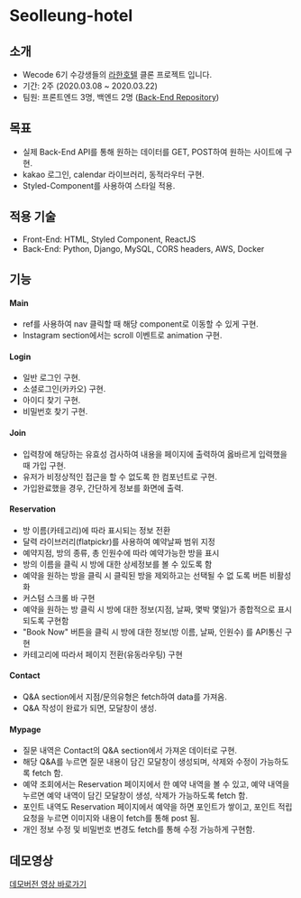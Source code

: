 # Seolleung-hotel

## 소개

- Wecode 6기 수강생들의 [라한호텔](https://www.lahanhotels.com/) 클론 프로젝트 입니다.
- 기간: 2주 (2020.03.08 ~ 2020.03.22)
- 팀원: 프론트엔드 3명, 백엔드 2명 ([Back-End Repository](https://github.com/wecode-bootcamp-korea/seolleung-hotel-backend))

## 목표

- 실제 Back-End API를 통해 원하는 데이터를 GET, POST하여 원하는 사이트에 구현.
- kakao 로그인, calendar 라이브러리, 동적라우터 구현.
- Styled-Component를 사용하여 스타일 적용.

## 적용 기술

- Front-End: HTML, Styled Component, ReactJS
- Back-End: Python, Django, MySQL, CORS headers, AWS, Docker

## 기능

#### Main

- ref를 사용하여 nav 클릭할 때 해당 component로 이동할 수 있게 구현.
- Instagram section에서는 scroll 이벤트로 animation 구현.

#### Login

- 일반 로그인 구현.
- 소셜로그인(카카오) 구현.
- 아이디 찾기 구현.
- 비밀번호 찾기 구현.

#### Join

- 입력창에 해당하는 유효성 검사하여 내용을 페이지에 출력하여 옳바르게 입력했을 때 가입 구현.
- 유저가 비정상적인 접근을 할 수 없도록 한 컴포넌트로 구현.
- 가입완료했을 경우, 간단하게 정보를 화면에 출력.

#### Reservation
- 방 이름(카테고리)에 따라 표시되는 정보 전환
- 달력 라이브러리(flatpickr)를 사용하여 예약날짜 범위 지정
- 예약지점, 방의 종류, 총 인원수에 따라 예약가능한 방을 표시
- 방의 이름을 클릭 시 방에 대한 상세정보를 볼 수 있도록 함
- 예약을 원하는 방을 클릭 시 클릭된 방을 제외하고는 선택될 수 없
  도록 버튼 비활성화
- 커스텀 스크롤 바 구현
- 예약을 원하는 방 클릭 시 방에 대한 정보(지점, 날짜, 몇박 몇일)가
   종합적으로 표시되도록 구현함
- "Book Now" 버튼을 클릭 시 방에 대한 정보(방 이름, 날짜, 인원수)
  를  API통신 구현
- 카테고리에 따라서 페이지 전환(유동라우팅) 구현

#### Contact

- Q&A section에서 지점/문의유형은 fetch하여 data를 가져옴.
- Q&A 작성이 완료가 되면, 모달창이 생성.

#### Mypage

- 질문 내역은 Contact의 Q&A section에서 가져온 데이터로 구현.
- 해당 Q&A를 누르면 질문 내용이 담긴 모달창이 생성되며, 삭제와 수정이 가능하도록 fetch 함.
- 예약 조회에서는 Reservation 페이지에서 한 예약 내역을 볼 수 있고, 예약 내역을 누르면 예약 내역이 담긴 모달창이 생성, 삭제가 가능하도록 fetch 함.
- 포인트 내역도 Reservation 페이지에서 예약을 하면 포인트가 쌓이고, 포인트 적립 요청을 누르면 이미지와 내용이 fetch를 통해 post 됨.
- 개인 정보 수정 및 비밀번호 변경도 fetch를 통해 수정 가능하게 구현함.

## 데모영상

[데모버전 영상 바로가기](https://youtu.be/HULscwbnHyw)

